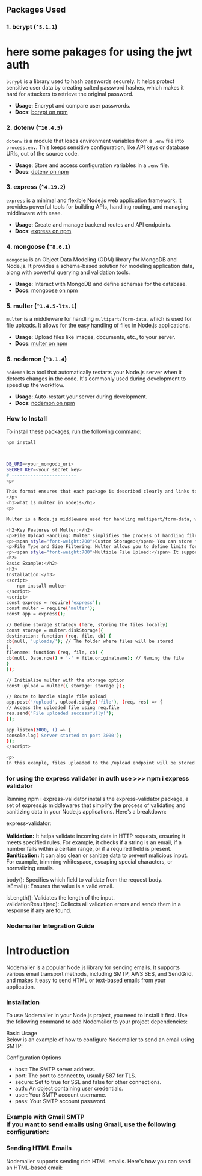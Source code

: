 ## Packages Used

### 1. **bcrypt** (`^5.1.1`)

<h1>here some pakages for using the jwt auth </h1>

`bcrypt` is a library used to hash passwords securely. It helps protect sensitive user data by creating salted password hashes, which makes it hard for attackers to retrieve the original password.

- **Usage**: Encrypt and compare user passwords.
- **Docs**: [bcrypt on npm](https://www.npmjs.com/package/bcrypt)

### 2. **dotenv** (`^16.4.5`)

`dotenv` is a module that loads environment variables from a `.env` file into `process.env`. This keeps sensitive configuration, like API keys or database URIs, out of the source code.

- **Usage**: Store and access configuration variables in a `.env` file.
- **Docs**: [dotenv on npm](https://www.npmjs.com/package/dotenv)

### 3. **express** (`^4.19.2`)

`express` is a minimal and flexible Node.js web application framework. It provides powerful tools for building APIs, handling routing, and managing middleware with ease.

- **Usage**: Create and manage backend routes and API endpoints.
- **Docs**: [express on npm](https://www.npmjs.com/package/express)

### 4. **mongoose** (`^8.6.1`)

`mongoose` is an Object Data Modeling (ODM) library for MongoDB and Node.js. It provides a schema-based solution for modeling application data, along with powerful querying and validation tools.

- **Usage**: Interact with MongoDB and define schemas for the database.
- **Docs**: [mongoose on npm](https://www.npmjs.com/package/mongoose)

### 5. **multer** (`^1.4.5-lts.1`)

`multer` is a middleware for handling `multipart/form-data`, which is used for file uploads. It allows for the easy handling of files in Node.js applications.

- **Usage**: Upload files like images, documents, etc., to your server.
- **Docs**: [multer on npm](https://www.npmjs.com/package/multer)

### 6. **nodemon** (`^3.1.4`)

`nodemon` is a tool that automatically restarts your Node.js server when it detects changes in the code. It's commonly used during development to speed up the workflow.

- **Usage**: Auto-restart your server during development.
- **Docs**: [nodemon on npm](https://www.npmjs.com/package/nodemon)

### How to Install

To install these packages, run the following command:

```bash
npm install



DB_URI=<your_mongodb_uri>
SECRET_KEY=<your_secret_key>
# ------------------------
<p>

This format ensures that each package is described clearly and links to official documentation are provided for deeper understanding.
</p>
<h1>what is multer in nodejs</h1>
<p>

Multer is a Node.js middleware used for handling multipart/form-data, which is primarily used for uploading files. It is commonly used in applications where users need to upload files, such as profile pictures, documents, or other media files. Multer can be integrated into your Express.js or Node.js application to process file uploads, manage file storage, and handle validation for file types and sizes. </p>

<h2>Key Features of Multer:</h2>
<p>File Upload Handling: Multer simplifies the process of handling file uploads in Node.js.</p>
<p><span style="font-weight:700">Custom Storage:</span> You can store files either on disk (local storage) or in memory. Multer provides built-in disk storage or you can customize the storage options (e.g., cloud storage like AWS S3).</p>
<p>File Type and Size Filtering: Multer allows you to define limits for file size and filters for acceptable file types.</p >
<p><span style="font-weight:700">Multiple File Upload:</span> It supports single and multiple file uploads with easy-to-use methods.</p>
<h2>
Basic Example:</h2>
<h3>
Installation:</h3>
<script>
    npm install multer
</script>
<script>
const express = require('express');
const multer = require('multer');
const app = express();

// Define storage strategy (here, storing the files locally)
const storage = multer.diskStorage({
destination: function (req, file, cb) {
cb(null, 'uploads/'); // The folder where files will be stored
},
filename: function (req, file, cb) {
cb(null, Date.now() + '-' + file.originalname); // Naming the file
}
});

// Initialize multer with the storage option
const upload = multer({ storage: storage });

// Route to handle single file upload
app.post('/upload', upload.single('file'), (req, res) => {
// Access the uploaded file using req.file
res.send('File uploaded successfully!');
});

app.listen(3000, () => {
console.log('Server started on port 3000');
});
</script>

<p>
In this example, files uploaded to the /upload endpoint will be stored in the uploads/ directory on the server with a unique name.</p>
```

### for using the express validator in auth use >>> npm i express validator

<p>
Running npm i express-validator installs the express-validator package, a set of express.js middlewares that simplify the process of validating and sanitizing data in your Node.js applications. Here’s a breakdown:<br>

express-validator:<br>
<br>
<span style="font-weight:800">
Validation:</span> It helps validate incoming data in HTTP requests, ensuring it meets specified rules. For example, it checks if a string is an email, if a number falls within a certain range, or if a required field is present.
<span style="font-weight:800">Sanitization:</span> It can also clean or sanitize data to prevent malicious input. For example, trimming whitespace, escaping special characters, or normalizing emails.</p>

<script>
    npm install express-validator
</script>
<script>
    const express = require('express');
const { body, validationResult } = require('express-validator');

const app = express();
app.use(express.json());

app.post('/register', [
  // Validate the 'email' field
  body('email').isEmail().withMessage('Enter a valid email'),
  // Validate the 'password' field
  body('password').isLength({ min: 5 }).withMessage('Password must be at least 5 characters long')
], (req, res) => {
  const errors = validationResult(req);
  if (!errors.isEmpty()) {
    return res.status(400).json({ errors: errors.array() });
  }
  res.send('User registered successfully!');
});

app.listen(3000, () => {
  console.log('Server running on port 3000');
});
</script>
<p>body(): Specifies which field to validate from the request body. <br>
isEmail(): Ensures the value is a valid email.<br>

isLength(): Validates the length of the input.<br>
validationResult(req): Collects all validation errors and sends them in a response if any are found.</p>

### Nodemailer Integration Guide

<h1>
Introduction</h1>
<p>Nodemailer is a popular Node.js library for sending emails. It supports various email transport methods, including SMTP, AWS SES, and SendGrid, and makes it easy to send HTML or text-based emails from your application.</p>
<h3>
Installation</h3>
<p>To use Nodemailer in your Node.js project, you need to install it first. Use the following command to add Nodemailer to your project dependencies:</p>
<script>
  npm install nodemailer
</script>
<p>
Basic Usage<br>
Below is an example of how to configure Nodemailer to send an email using SMTP:</p>
<script>
  // Import the nodemailer package
const nodemailer = require('nodemailer');

// Create a transporter object using SMTP
const transporter = nodemailer.createTransport({
host: 'smtp.example.com', // SMTP server
port: 587, // Port
secure: false, // true for 465, false for other ports
auth: {
user: 'your-email@example.com', // SMTP user
pass: 'your-password', // SMTP password
},
});

// Define the email options
const mailOptions = {
from: '"Your Name" <your-email@example.com>', // Sender address
to: 'recipient@example.com', // List of recipients
subject: 'Hello from Nodemailer', // Subject line
text: 'Hello world?', // Plain text body
html: '<b>Hello world?</b>', // HTML body
};

// Send the email
transporter.sendMail(mailOptions, (error, info) => {
if (error) {
return console.log(`Error occurred: ${error.message}`);
}
console.log(`Message sent: ${info.response}`);
});
</script>

<p>
Configuration Options<br>
<ul>
<li>host: The SMTP server address.</li>
<li>port: The port to connect to, usually 587 for TLS.</li>
<li>secure: Set to true for SSL and false for other connections.</li>
<li>auth: An object containing user credentials.</li>
<li>user: Your SMTP account username.</li>
<li>pass: Your SMTP account password.</li> </ul></p>
<h3>
Example with Gmail SMTP <br>
If you want to send emails using Gmail, use the following configuration:</h3>
<script>
  const transporter = nodemailer.createTransport({
  service: 'gmail',
  auth: {
    user: process.env.GMAIL_USER, // Gmail address from environment variables
    pass: process.env.GMAIL_PASS, // Gmail app-specific password
  },
});
</script>
<h3>
Sending HTML Emails</h3>
<p>Nodemailer supports sending rich HTML emails. Here's how you can send an HTML-based email: </p>
<script>
  const mailOptions = {
  from: '"Your Name" <your-email@example.com>',
  to: 'recipient@example.com',
  subject: 'Hello from Nodemailer with HTML',
  html: `
    <h1>Hello World</h1>
    <p>This is an <strong>HTML</strong> email.</p>
  `,
};
</script`>
### full code will be still pending 
